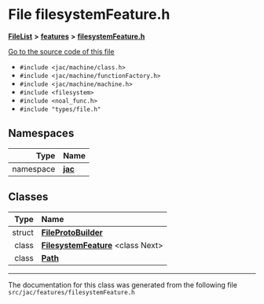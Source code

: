 

# File filesystemFeature.h



[**FileList**](files.md) **>** [**features**](dir_6f95e06b732314161804ab1ef73c9681.md) **>** [**filesystemFeature.h**](filesystemFeature_8h.md)

[Go to the source code of this file](filesystemFeature_8h_source.md)



* `#include <jac/machine/class.h>`
* `#include <jac/machine/functionFactory.h>`
* `#include <jac/machine/machine.h>`
* `#include <filesystem>`
* `#include <noal_func.h>`
* `#include "types/file.h"`













## Namespaces

| Type | Name |
| ---: | :--- |
| namespace | [**jac**](namespacejac.md) <br> |


## Classes

| Type | Name |
| ---: | :--- |
| struct | [**FileProtoBuilder**](structjac_1_1FileProtoBuilder.md) <br> |
| class | [**FilesystemFeature**](classjac_1_1FilesystemFeature.md) &lt;class Next&gt;<br> |
| class | [**Path**](classjac_1_1FilesystemFeature_1_1Path.md) <br> |



















































------------------------------
The documentation for this class was generated from the following file `src/jac/features/filesystemFeature.h`

